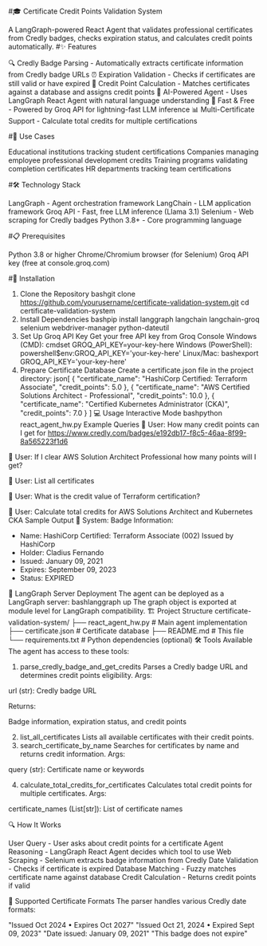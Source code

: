 #🎓 Certificate Credit Points Validation System

A LangGraph-powered React Agent that validates professional certificates from Credly badges, checks expiration status, and calculates credit points automatically.
#✨ Features

🔍 Credly Badge Parsing - Automatically extracts certificate information from Credly badge URLs
⏰ Expiration Validation - Checks if certificates are still valid or have expired
💯 Credit Point Calculation - Matches certificates against a database and assigns credit points
🤖 AI-Powered Agent - Uses LangGraph React Agent with natural language understanding
🚀 Fast & Free - Powered by Groq API for lightning-fast LLM inference
📊 Multi-Certificate Support - Calculate total credits for multiple certifications

#🎯 Use Cases

Educational institutions tracking student certifications
Companies managing employee professional development credits
Training programs validating completion certificates
HR departments tracking team certifications

#🛠️ Technology Stack

LangGraph - Agent orchestration framework
LangChain - LLM application framework
Groq API - Fast, free LLM inference (Llama 3.1)
Selenium - Web scraping for Credly badges
Python 3.8+ - Core programming language

#📋 Prerequisites

Python 3.8 or higher
Chrome/Chromium browser (for Selenium)
Groq API key (free at console.groq.com)

#🚀 Installation
1. Clone the Repository
bashgit clone https://github.com/yourusername/certificate-validation-system.git
cd certificate-validation-system
3. Install Dependencies
bashpip install langgraph langchain langchain-groq selenium webdriver-manager python-dateutil
4. Set Up Groq API Key
Get your free API key from Groq Console
Windows (CMD):
cmdset GROQ_API_KEY=your-key-here
Windows (PowerShell):
powershell$env:GROQ_API_KEY='your-key-here'
Linux/Mac:
bashexport GROQ_API_KEY='your-key-here'
5. Prepare Certificate Database
Create a certificate.json file in the project directory:
json[
  {
    "certificate_name": "HashiCorp Certified: Terraform Associate",
    "credit_points": 5.0
  },
  {
    "certificate_name": "AWS Certified Solutions Architect - Professional",
    "credit_points": 10.0
  },
  {
    "certificate_name": "Certified Kubernetes Administrator (CKA)",
    "credit_points": 7.0
  }
]
💻 Usage
Interactive Mode
bashpython react_agent_hw.py
Example Queries
👤 User: How many credit points can I get for https://www.credly.com/badges/e192db17-f8c5-46aa-8f99-8a565223f1d6

👤 User: If I clear AWS Solution Architect Professional how many points will I get?

👤 User: List all certificates

👤 User: What is the credit value of Terraform certification?

👤 User: Calculate total credits for AWS Solutions Architect and Kubernetes CKA
Sample Output
🤖 System: Badge Information:
- Name: HashiCorp Certified: Terraform Associate (002) Issued by HashiCorp
- Holder: Cladius Fernando
- Issued: January 09, 2021
- Expires: September 09, 2023
- Status: EXPIRED


🔧 LangGraph Server Deployment
The agent can be deployed as a LangGraph server:
bashlanggraph up
The graph object is exported at module level for LangGraph compatibility.
🏗️ Project Structure
certificate-validation-system/
├── react_agent_hw.py          # Main agent implementation
├── certificate.json            # Certificate database
├── README.md                   # This file
└── requirements.txt            # Python dependencies (optional)
🛠️ Tools Available
The agent has access to these tools:
1. parse_credly_badge_and_get_credits
Parses a Credly badge URL and determines credit points eligibility.
Args:

url (str): Credly badge URL

Returns:

Badge information, expiration status, and credit points

2. list_all_certificates
Lists all available certificates with their credit points.
3. search_certificate_by_name
Searches for certificates by name and returns credit information.
Args:

query (str): Certificate name or keywords

4. calculate_total_credits_for_certificates
Calculates total credit points for multiple certificates.
Args:

certificate_names (List[str]): List of certificate names

🔍 How It Works

User Query - User asks about credit points for a certificate
Agent Reasoning - LangGraph React Agent decides which tool to use
Web Scraping - Selenium extracts badge information from Credly
Date Validation - Checks if certificate is expired
Database Matching - Fuzzy matches certificate name against database
Credit Calculation - Returns credit points if valid

🎨 Supported Certificate Formats
The parser handles various Credly date formats:

"Issued Oct 2024 • Expires Oct 2027"
"Issued Oct 21, 2024 • Expired Sept 09, 2023"
"Date issued: January 09, 2021"
"This badge does not expire"

